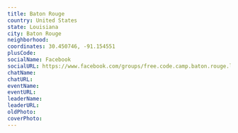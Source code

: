 ```yaml
---
title: Baton Rouge
country: United States
state: Louisiana
city: Baton Rouge
neighborhood: 
coordinates: 30.450746, -91.154551
plusCode:
socialName: Facebook
socialURL: https://www.facebook.com/groups/free.code.camp.baton.rouge.louisiana
chatName:
chatURL:
eventName:
eventURL:
leaderName:
leaderURL:
oldPhoto: 
coverPhoto:
---
```

